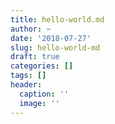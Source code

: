 ```yaml
---
title: hello-world.md
author: ~
date: '2018-07-27'
slug: hello-world-md
draft: true
categories: []
tags: []
header:
  caption: ''
  image: ''
---
```


